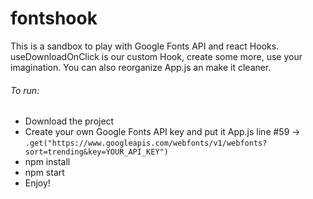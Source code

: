 # fontshook

This is a sandbox to play with Google Fonts API and react Hooks.
useDownloadOnClick is our custom Hook, create some more, use your imagination.
You can also reorganize App.js an make it cleaner.

###### To run:
- Download the project
- Create your own Google Fonts API key and put it App.js line #59 -> `.get("https://www.googleapis.com/webfonts/v1/webfonts?sort=trending&key=YOUR_API_KEY")`
- npm install
- npm start
- Enjoy!
